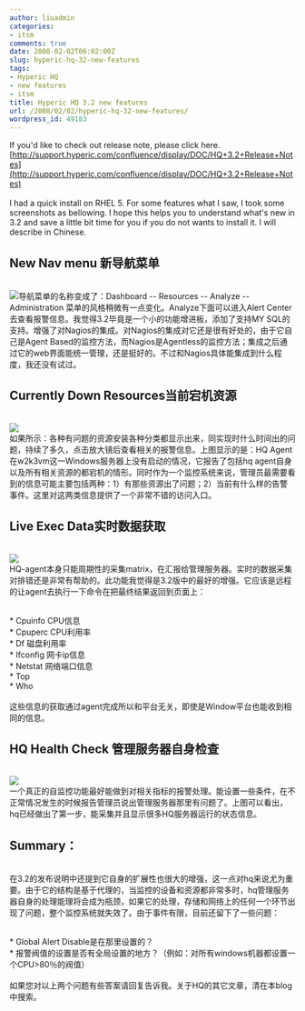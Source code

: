 ```yaml
---
author: liuadmin
categories:
- itsm
comments: true
date: 2008-02-02T06:02:00Z
slug: hyperic-hq-32-new-features
tags:
- Hyperic HQ
- new features
- itsm
title: Hyperic HQ 3.2 new features
url: /2008/02/02/hyperic-hq-32-new-features/
wordpress_id: 49183
---
```


If you'd like to check out release note, please click here. [http://support.hyperic.com/confluence/display/DOC/HQ+3.2+Release+Notes](http://support.hyperic.com/confluence/display/DOC/HQ+3.2+Release+Notes)<br /><br />I had a quick install on RHEL 5. For some features what I saw, I took some screenshots as bellowing. I hope this helps you to understand what's new in 3.2 and save a little bit time for you if you do not wants to install it. I will describe in Chinese.<br />

## New Nav menu 新导航菜单

<br />![](http://lh5.google.com/liuzh66/R6QKZn2WokI/AAAAAAAAAeo/ZYObo0rO5Dc/image%5B15%5D.png)导航菜单的名称变成了：Dashboard -- Resources -- Analyze -- Administration 菜单的风格稍微有一点变化。Analyze下面可以进入Alert Center去查看报警信息。我觉得3.2毕竟是一个小的功能增进板，添加了支持MY SQL的支持。增强了对Nagios的集成。对Nagios的集成对它还是很有好处的，由于它自己是Agent Based的监控方法，而Nagios是Agentless的监控方法；集成之后通过它的web界面能统一管理，还是挺好的。不过和Nagios具体能集成到什么程度，我还没有试过。<br />

## Currently Down Resources当前宕机资源

<br />![](http://lh4.google.com/liuzh66/R6QK9X2WomI/AAAAAAAAAe4/iGNp8zHxnok/image%5B19%5D.png)<br />如果所示：各种有问题的资源安装各种分类都显示出来，同实现时什么时间出的问题，持续了多久，点击放大镜后查看相关的报警信息。上图显示的是：HQ Agent在w2k3vm这一Windows服务器上没有启动的情况，它报告了包括hq agent自身以及所有相关资源的都宕机的情形。同时作为一个监控系统来说，管理员最需要看到的信息可能主要包括两种：1）有那些资源出了问题；2）当前有什么样的告警事件。这里对这两类信息提供了一个非常不错的访问入口。<br />

## Live Exec Data实时数据获取

<br />![](http://lh6.google.com/liuzh66/R6QLY32WooI/AAAAAAAAAfI/JDuTMobC7IE/image%5B24%5D.png)<br />HQ-agent本身只能周期性的采集matrix，在汇报给管理服务器。实时的数据采集对排错还是非常有帮助的。此功能我觉得是3.2版中的最好的增强。它应该是远程的让agent去执行一下命令在把最终结果返回到页面上：<br />

<br />	
  * Cpuinfo  CPU信息
<br />	
  * Cpuperc  CPU利用率
<br />	
  * Df            磁盘利用率
<br />	
  * Ifconfig   网卡ip信息
<br />	
  * Netstat   网络端口信息
<br />	
  * Top
<br />	
  * Who
<br /><br />这些信息的获取通过agent完成所以和平台无关，即使是Window平台也能收到相同的信息。<br />

## HQ Health Check 管理服务器自身检查

<br />![](http://lh4.google.com/liuzh66/R6QLxX2WoqI/AAAAAAAAAfY/_qW9Xr0ni6w/image%5B28%5D.png)<br />一个真正的自监控功能最好能做到对相关指标的报警处理。能设置一些条件，在不正常情况发生的时候报告管理员说出管理服务器那里有问题了。上图可以看出，hq已经做出了第一步，能采集并且显示很多HQ服务器运行的状态信息。<br />

## Summary：

<br />在3.2的发布说明中还提到它自身的扩展性也很大的增强，这一点对hq来说尤为重要。由于它的结构是基于代理的，当监控的设备和资源都非常多时，hq管理服务器自身的处理能理将会成为瓶颈，如果它的处理，存储和网络上的任何一个环节出现了问题，整个监控系统就失效了。由于事件有限，目前还留下了一些问题：<br />

<br />	
  * Global Alert Disable是在那里设置的？
<br />	
  * 报警阀值的设置是否有全局设置的地方？（例如：对所有windows机器都设置一个CPU>80％的阀值）
<br /><br />如果您对以上两个问题有些答案请回复告诉我。关于HQ的其它文章，清在本blog中搜索。
